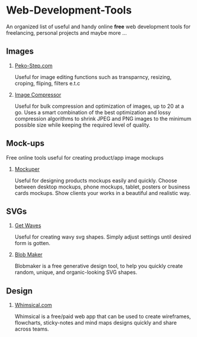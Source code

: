 # Web-Development-Tools

An organized list of useful and handy online **free** web development tools for freelancing, personal projects and maybe more ...

## Images

1. [Peko-Step.com](https://cdn.peko-step.com/en/)

   Useful for image editing functions such as transparncy, resizing, croping, fliping, filters e.t.c

2. [Image Compressor](https://imagecompressor.com/)

   Useful for bulk compression and optimization of images, up to 20 at a go. Uses a smart combination of the best optimization and lossy    compression algorithms to shrink JPEG and PNG images to the minimum possible size while keeping the required level of quality.

##  Mock-ups
Free online tools useful for creating product/app image mockups

1. [Mockuper](https://mockuper.net/)

   Useful for designing products mockups easily and quickly. Choose between desktop mockups, phone mockups, tablet, posters or business    cards mockups. Show clients your works in a beautiful and realistic way.

## SVGs

1. [Get Waves](https://getwaves.io/)

   Useful for creating wavy svg shapes. Simply adjust settings until desired form is gotten.

2. [Blob Maker](https://www.blobmaker.app/)

   Blobmaker is a free generative design tool, to help you quickly create random, unique, and organic-looking SVG shapes.

## Design

1. [Whimsical.com](https://whimsical.com)
   
   Whimsical is a free/paid web app that can be used to create wireframes, flowcharts, sticky-notes and mind maps designs quickly and      share across teams.

